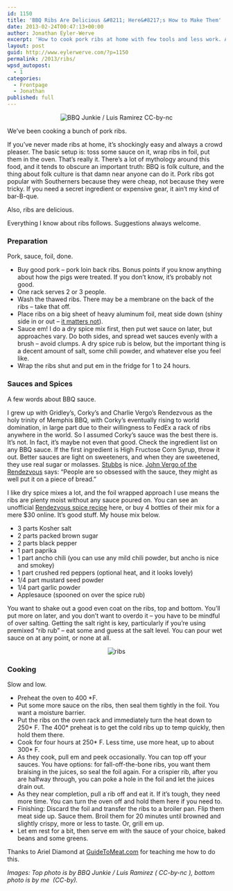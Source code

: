 ```yaml
---
id: 1150
title: 'BBQ Ribs Are Delicious &#8211; Here&#8217;s How to Make Them'
date: 2013-02-24T00:47:13+00:00
author: Jonathan Eyler-Werve
excerpt: 'How to cook pork ribs at home with few tools and less work. Also, the family dry rub spice mix. (Image: Luis Ramirez CC by/nc)'
layout: post
guid: http://www.eylerwerve.com/?p=1150
permalink: /2013/ribs/
wpsd_autopost:
  - 1
categories:
  - Frontpage
  - Jonathan
published: full
---
```

<p style="text-align: center;">
  <img class="aligncenter size-large wp-image-1151" title="BBQ Junkie / Luis Ramirez CC-by nc " alt="BBQ Junkie / Luis Ramirez CC-by-nc " src="http://www.eylerwerve.com/wp-content/uploads/2013/02/smoker-590x390.jpg" srcset="http://www.eylerwerve.com/wp-content/uploads/2013/02/smoker-300x198.jpg 300w, http://www.eylerwerve.com/wp-content/uploads/2013/02/smoker-590x390.jpg 590w, http://www.eylerwerve.com/wp-content/uploads/2013/02/smoker-226x149.jpg 226w, http://www.eylerwerve.com/wp-content/uploads/2013/02/smoker.jpg 1024w" />
</p>

We&#8217;ve been cooking a bunch of pork ribs.

If you&#8217;ve never made ribs at home, it&#8217;s shockingly easy and always a crowd pleaser. The basic setup is: toss some sauce on it, wrap ribs in foil, put them in the oven. That&#8217;s really it. There&#8217;s a lot of mythology around this food, and it tends to obscure an important truth: BBQ is folk culture, and the thing about folk culture is that damn near anyone can do it. Pork ribs got popular with Southerners because they were cheap, not because they were tricky. If you need a secret ingredient or expensive gear, it ain&#8217;t my kind of bar-B-que.

Also, ribs are delicious.

Everything I know about ribs follows. Suggestions always welcome.

### Preparation

Pork, sauce, foil, done.

  * Buy good pork &#8211; pork loin back ribs. Bonus points if you know anything about how the pigs were treated. If you don&#8217;t know, it&#8217;s probably not good.
  * One rack serves 2 or 3 people.
  * Wash the thawed ribs. There may be a membrane on the back of the ribs &#8211; take that off.
  * Place ribs on a big sheet of heavy aluminum foil, meat side down (shiny side in or out &#8211; [it matters not](http://www.straightdope.com/columns/read/1135/should-a-baking-potato-be-wrapped-in-foil-shiny-side-in-or-shiny-side-out)).
  * Sauce em! I do a dry spice mix first, then put wet sauce on later, but approaches vary. Do both sides, and spread wet sauces evenly with a brush &#8211; avoid clumps. A dry spice rub is below, but the important thing is a decent amount of salt, some chili powder, and whatever else you feel like.
  * Wrap the ribs shut and put em in the fridge for 1 to 24 hours.

### Sauces and Spices

A few words about BBQ sauce.

I grew up with Gridley&#8217;s, Corky&#8217;s and Charlie Vergo’s Rendezvous as the holy trinity of Memphis BBQ, with Corky&#8217;s eventually rising to world domination, in large part due to their willingness to FedEx a rack of ribs anywhere in the world. So I assumed Corky&#8217;s sauce was the best there is. It&#8217;s not. In fact, it&#8217;s maybe not even that good. Check the ingredient list on any BBQ sauce. If the first ingredient is High Fructose Corn Syrup, throw it out. Better sauces are light on sweeteners, and when they are sweetened, they use real sugar or molasses. [Stubbs](http://www.stubbsbbq.com/products/sauces/spicy-bbq/) is nice. [John Vergo of the Rendezvous](http://www.southernbbqtrail.com/tn/rendez/rendez.shtml) says: &#8220;People are so obsessed with the sauce, they might as well put it on a piece of bread.&#8221;

I like dry spice mixes a lot, and the foil wrapped approach I use means the ribs are plenty moist without any sauce poured on. You can see an unofficial [Rendezvous spice recipe](http://amazingribs.com/recipes/rubs_pastes_marinades_and_brines/rendezvous_rub_and_BBQ_ribs.html) here, or buy 4 bottles of their mix for a mere $30 online. It&#8217;s good stuff. My house mix below.

  * <span style="line-height: 13px;">3 parts Kosher salt</span>
  * 2 parts packed brown sugar
  * 2 parts black pepper
  * 1 part paprika
  * 1 part ancho chili (you can use any mild chili powder, but ancho is nice and smokey)
  * 1 part crushed red peppers (optional heat, and it looks lovely)
  * 1/4 part mustard seed powder
  * 1/4 part garlic powder
  * Applesauce (spooned on over the spice rub)

You want to shake out a good even coat on the ribs, top and bottom. You&#8217;ll put more on later, and you don&#8217;t want to overdo it &#8211; you have to be mindful of over salting. Getting the salt right is key, particularly if you&#8217;re using premixed &#8220;rib rub&#8221; &#8211; eat some and guess at the salt level. You can pour wet sauce on at any point, or none at all.

<p style="text-align: center;">
  <img class="aligncenter size-large wp-image-1152" alt="ribs" src="http://www.eylerwerve.com/wp-content/uploads/2013/02/ribs-590x442.jpg" srcset="http://www.eylerwerve.com/wp-content/uploads/2013/02/ribs-300x225.jpg 300w, http://www.eylerwerve.com/wp-content/uploads/2013/02/ribs-590x442.jpg 590w, http://www.eylerwerve.com/wp-content/uploads/2013/02/ribs-226x169.jpg 226w, http://www.eylerwerve.com/wp-content/uploads/2013/02/ribs.jpg 1024w" />
</p>

### Cooking

Slow and low.

  * <span style="line-height: 13px;">Preheat the oven to 400 *F. </span>
  * Put some more sauce on the ribs, then seal them tightly in the foil. You want a moisture barrier.
  * Put the ribs on the oven rack and immediately turn the heat down to 250\* F. The 400\* preheat is to get the cold ribs up to temp quickly, then hold them there.
  * Cook for four hours at 250\* F. Less time, use more heat, up to about 300\* F.
  * As they cook, pull em and peek occasionally. You can top off your sauces. You have options: for fall-off-the-bone ribs, you want them braising in the juices, so seal the foil again. For a crispier rib, after you are halfway through, you can poke a hole in the foil and let the juices drain out.
  * As they near completion, pull a rib off and eat it. If it&#8217;s tough, they need more time. You can turn the oven off and hold them here if you need to.
  * Finishing: Discard the foil and transfer the ribs to a broiler pan. Flip them meat side up. Sauce them. Broil them for 20 minutes until browned and slightly crispy, more or less to taste. Or, grill em up.
  * Let em rest for a bit, then serve em with the sauce of your choice, baked beans and some greens.

Thanks to Ariel Diamond at [GuideToMeat.com](http://www.guidetomeat.com) for teaching me how to do this.

*Images: Top photo is by BBQ Junkie / Luis Ramirez ( CC-by-nc ), bottom photo is by me  (CC-by).*